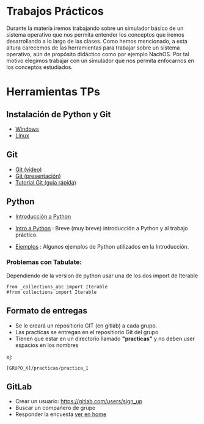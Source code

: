 # Trabajos Prácticos

Durante la materia iremos trabajando sobre un simulador básico de un sistema operativo que nos permita entender los conceptos que iremos desarrollando a lo largo de las clases. Como hemos mencionado, a esta altura carecemos de las herramientas para trabajar sobre un sistema operativo, aún de propósito didáctico como por ejemplo NachOS. Por tal motivo elegimos trabajar con un simulador que nos permita enfocarnos en los conceptos estudiados.


# Herramientas TPs


## Instalación de Python y Git
 * [Windows](https://www.youtube.com/watch?v=jEqkiuLFE1c&list=PLA6U-4x2PwVbcDUE2IzBLZU70rRn1_sEU&index=1)
 * [Linux](https://www.youtube.com/watch?v=chDCSI_a-i4&list=PLA6U-4x2PwVbcDUE2IzBLZU70rRn1_sEU&index=2 )


## Git
- [Git (video)](https://www.youtube.com/watch?v=OJkebVRIHFM&list=PLA6U-4x2PwVbcDUE2IzBLZU70rRn1_sEU&index=4)
- [Git (presentación)](./slides/00_git.pdf) 
- [Tutorial Git (guia rápida)](https://rogerdudler.github.io/git-guide/) 



## Python
 * [Introducción a Python](https://www.youtube.com/watch?v=5Ocvtnjx2Fo&list=PLA6U-4x2PwVbcDUE2IzBLZU70rRn1_sEU&index=3)

- [Intro a Python](./python/)  :  Breve (muy breve) introducción a Python y al trabajo práctico.

- [Ejemplos](./python/examples) : Algunos ejemplos de Python utilizados en la Introducción.


### Problemas con Tabulate: 

Dependiendo de la version de python usar una de los dos import de Iterable 
```
from _collections_abc import Iterable
#from collections import Iterable
```

## Formato de entregas

- Se le creará un repositiorio GIT (en gitlab) a cada grupo.
- Las practicas se entregan en el repositiorio Git del grupo
- Tienen que estar en un directorio llamado **"practicas"** y no deben user espacios en los nombres 

ej: 

`[GRUPO_X]/practicas/practica_1`



## GitLab

- Crear un usuario: https://gitlab.com/users/sign_up
- Buscar un compañero de grupo
- Responder la encuesta [ver en home](../README.md)



